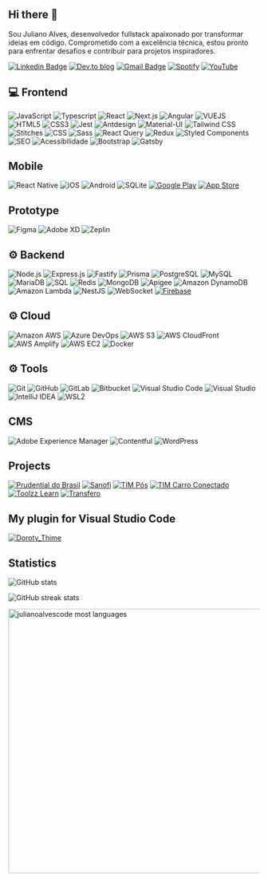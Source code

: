 ## Hi there 👋

Sou Juliano Alves, desenvolvedor fullstack apaixonado por transformar ideias em código. Comprometido com a excelência técnica, estou pronto para enfrentar desafios e contribuir para projetos inspiradores. 

[![Linkedin Badge](https://img.shields.io/badge/-linkedin-blue?style=for-the-badge&logo=Linkedin&logoColor=white&link=https://www.linkedin.com/in/julianoalves7/)](https://www.linkedin.com/in/julianoalves7/)
[![Dev.to blog](https://img.shields.io/badge/dev.to-0A0A0A?style=for-the-badge&logo=dev.to&logoColor=white)](https://dev.to/julianoalvescode)
[![Gmail Badge](https://img.shields.io/badge/-gmail-c14438?style=for-the-badge&logo=Gmail&logoColor=white&link=mailto:contato.julianoalvess@gmail.com)](mailto:contato.julianoalvess@gmail.com)
[![Spotify](https://img.shields.io/badge/Spotify-1ED760?style=for-the-badge&logo=spotify&logoColor=white)](https://open.spotify.com/show/0S6PVzGHAvLDrIoOlnhCCI)
[![YouTube](https://img.shields.io/badge/YouTube-FF0000?style=for-the-badge&logo=youtube&logoColor=white)](https://www.youtube.com/@enixcast6527)



## 💻 Frontend

![JavaScript](https://img.shields.io/badge/-JavaScript-lightyellow?style=for-the-badge&logo=javascript)
![Typescript](https://img.shields.io/badge/-Typescript-lightblue?style=for-the-badge&logo=typescript)
![React](https://img.shields.io/badge/-React-blue?style=for-the-badge&logo=react)
![Next.js](https://img.shields.io/badge/-Next.js-000000?style=for-the-badge&logo=next.js)
![Angular](https://img.shields.io/badge/-Angular-DD0031?style=for-the-badge&logo=angular&logoColor=white)
![VUEJS](https://img.shields.io/badge/-Vue-lightgreen?style=for-the-badge&logo=vue.js)
![HTML5](https://img.shields.io/badge/-HTML5-orange?style=for-the-badge&logo=html5&logoColor=white)
![CSS3](https://img.shields.io/badge/-CSS3-orange?style=for-the-badge&logo=css3)
![Jest](https://img.shields.io/badge/-Jest-red?style=for-the-badge&logo=jest)
![Antdesign](https://img.shields.io/badge/-Antdesign-blue?style=for-the-badge&logo=antdesign)
![Material-UI](https://img.shields.io/badge/-MUI-lightblue?style=for-the-badge&logo=mui)
![Tailwind CSS](https://img.shields.io/badge/-Tailwind_CSS-38B2AC?style=for-the-badge&logo=tailwind-css&logoColor=white)
![Stitches](https://img.shields.io/badge/-Stitches-7928CA?style=for-the-badge&logo=stitches&logoColor=white)
![CSS](https://img.shields.io/badge/-CSS-1572B6?style=for-the-badge&logo=css3&logoColor=white)
![Sass](https://img.shields.io/badge/-Sass-CC6699?style=for-the-badge&logo=sass&logoColor=white)
![React Query](https://img.shields.io/badge/-React_Query-000000?style=for-the-badge&logo=react&logoColor=white)
![Redux](https://img.shields.io/badge/-Redux-764ABC?style=for-the-badge&logo=redux&logoColor=white)
![Styled Components](https://img.shields.io/badge/-Styled_Components-DB7093?style=for-the-badge&logo=styled-components&logoColor=white)
![SEO](https://img.shields.io/badge/-SEO-47A248?style=for-the-badge&logo=seo&logoColor=white)
![Acessibilidade](https://img.shields.io/badge/-Acessibilidade-1389FD?style=for-the-badge&logo=accessibility&logoColor=white)
![Bootstrap](https://img.shields.io/badge/Bootstrap-7952B3?style=for-the-badge&logo=bootstrap&logoColor=white)
![Gatsby](https://img.shields.io/badge/Gatsby-663399?style=for-the-badge&logo=gatsby&logoColor=white)



## Mobile
![React Native](https://img.shields.io/badge/-React_Native-61DAFB?style=for-the-badge&logo=react&logoColor=white)
![iOS](https://img.shields.io/badge/iOS-000000?style=for-the-badge&logo=ios&logoColor=white)
![Android](https://img.shields.io/badge/Android-3DDC84?style=for-the-badge&logo=android&logoColor=white)
![SQLite](https://img.shields.io/badge/SQLite-003B57?style=for-the-badge&logo=sqlite&logoColor=white)
[![Google Play](https://img.shields.io/badge/Google_Play-414141?style=for-the-badge&logo=google-play&logoColor=white)](https://play.google.com/store/apps/details?id=sua.id.do.aplicativo)
[![App Store](https://img.shields.io/badge/App_Store-0D96F6?style=for-the-badge&logo=app-store&logoColor=white)](https://apps.apple.com/br/app/sua-app/idxxxxxx)



## Prototype

![Figma](https://img.shields.io/badge/-Figma-F24E1E?style=for-the-badge&logo=figma&logoColor=white)
![Adobe XD](https://img.shields.io/badge/-Adobe_XD-FF61F6?style=for-the-badge&logo=adobe-xd&logoColor=white)
![Zeplin](https://img.shields.io/badge/-Zeplin-FB8C00?style=for-the-badge&logo=zeplin&logoColor=white)



## ⚙️ Backend

![Node.js](https://img.shields.io/badge/-Node.js-lightgreen?style=for-the-badge&logo=node.js)
![Express.js](https://img.shields.io/badge/-Express.js-lightblue?style=for-the-badge&logo=express)
![Fastify](https://img.shields.io/badge/-Fastify-orange?style=for-the-badge&logo=fastify)
![Prisma](https://img.shields.io/badge/-Prisma-663399?style=for-the-badge&logo=prisma&logoColor=white)
![PostgreSQL](https://img.shields.io/badge/-PostgreSQL-336791?style=for-the-badge&logo=postgresql&logoColor=white)
![MySQL](https://img.shields.io/badge/-MySQL-4479A1?style=for-the-badge&logo=mysql&logoColor=white)
![MariaDB](https://img.shields.io/badge/-MariaDB-003545?style=for-the-badge&logo=mariadb&logoColor=white)
![SQL](https://img.shields.io/badge/-SQL-4479A1?style=for-the-badge&logo=sql&logoColor=white)
![Redis](https://img.shields.io/badge/-Redis-DC382D?style=for-the-badge&logo=redis&logoColor=white)
![MongoDB](https://img.shields.io/badge/-MongoDB-47A248?style=for-the-badge&logo=mongodb&logoColor=white)
![Apigee](https://img.shields.io/badge/-Apigee-FF5722?style=for-the-badge&logo=apigee&logoColor=white)
![Amazon DynamoDB](https://img.shields.io/badge/-DynamoDB-4053D6?style=for-the-badge&logo=amazon-dynamodb&logoColor=white)
![Amazon Lambda](https://img.shields.io/badge/-Lambda-FF9900?style=for-the-badge&logo=amazon-aws&logoColor=white)
![NestJS](https://img.shields.io/badge/-NestJS-E0234E?style=for-the-badge&logo=nestjs&logoColor=white)
![WebSocket](https://img.shields.io/badge/WebSocket-4F0599?style=for-the-badge&logo=websocket&logoColor=white)
[![Firebase](https://img.shields.io/badge/Firebase-FFCA28?style=for-the-badge&logo=firebase&logoColor=white)](https://firebase.google.com/)





## ⚙️ Cloud

![Amazon AWS](https://img.shields.io/badge/Amazon%20AWS-232F3E?style=for-the-badge&logo=amazon-aws)
![Azure DevOps](https://img.shields.io/badge/-Azure%20DevOps-0078D7?style=for-the-badge&logo=azure-devops&logoColor=white)
![AWS S3](https://img.shields.io/badge/-AWS%20S3-569A31?style=for-the-badge&logo=amazon-s3&logoColor=white)
![AWS CloudFront](https://img.shields.io/badge/-AWS%20CloudFront-FF9900?style=for-the-badge&logo=amazon-cloudfront&logoColor=white)
![AWS Amplify](https://img.shields.io/badge/-AWS%20Amplify-FF9900?style=for-the-badge&logo=aws-amplify&logoColor=white)
![AWS EC2](https://img.shields.io/badge/-AWS%20EC2-232F3E?style=for-the-badge&logo=amazon-aws&logoColor=white)
![Docker](https://img.shields.io/badge/-Docker-2496ED?style=for-the-badge&logo=docker&logoColor=white)



## ⚙️ Tools

![Git](https://img.shields.io/badge/-Git-F05032?style=for-the-badge&logo=git&logoColor=white)
![GitHub](https://img.shields.io/badge/-GitHub-181717?style=for-the-badge&logo=github&logoColor=white)
![GitLab](https://img.shields.io/badge/-GitLab-FCA121?style=for-the-badge&logo=gitlab&logoColor=white)
![Bitbucket](https://img.shields.io/badge/-Bitbucket-0052CC?style=for-the-badge&logo=bitbucket&logoColor=white)
![Visual Studio Code](https://img.shields.io/badge/-Visual_Studio_Code-007ACC?style=for-the-badge&logo=visual-studio-code&logoColor=white)
![Visual Studio](https://img.shields.io/badge/-Visual_Studio-5C2D91?style=for-the-badge&logo=visual-studio&logoColor=white)
![IntelliJ IDEA](https://img.shields.io/badge/-IntelliJ_IDEA-000000?style=for-the-badge&logo=intellij-idea&logoColor=white)
![WSL2](https://img.shields.io/badge/WSL2-00FF00?style=for-the-badge&logo=linux&logoColor=white)



## CMS

![Adobe Experience Manager](https://img.shields.io/badge/-Adobe%20Experience%20Manager-FF0000?style=for-the-badge&logo=adobe&logoColor=white)
![Contentful](https://img.shields.io/badge/-Contentful-2478CC?style=for-the-badge&logo=contentful&logoColor=white)
![WordPress](https://img.shields.io/badge/-WordPress-21759B?style=for-the-badge&logo=wordpress&logoColor=white)

## Projects

[![Prudential do Brasil](https://img.shields.io/badge/Prudential_do_Brasil-00589D?style=for-the-badge)](https://www.prudential.com.br/)
[![Sanofi](https://img.shields.io/badge/Sanofi-663399?style=for-the-badge)](https://www.programaviva.com.br/)
[![TIM Pós](https://img.shields.io/badge/TIM_Pós-FF6600?style=for-the-badge)](https://pos.tim.com.br/)
[![TIM Carro Conectado](https://img.shields.io/badge/TIM_Carro_Conectado-FF6600?style=for-the-badge)](https://pos.tim.com.br/carroconectado/)
[![Toolzz Learn](https://img.shields.io/badge/Toolzz_Learn-008080?style=for-the-badge)](https://toolzz.com.br/learn)
[![Transfero](https://img.shields.io/badge/Toolzz_Learn-008080?style=for-the-badge)](https://transfero.com/)



## My plugin for Visual Studio Code

[![Doroty_Thime](https://img.shields.io/badge/Doroty_Thime-FFA500?style=for-the-badge&logo=plug&logoColor=white)](https://marketplace.visualstudio.com/items?itemName=JulianoALves.dorothy-time)




## Statistics


![GitHub stats](https://github-readme-stats.vercel.app/api?username=julianoalvescode&show_icons=true&theme=radical)  

![GitHub streak stats](https://github-readme-streak-stats.herokuapp.com/?user=julianoalvescode&theme=radical)  


<p align="left">
<img width="530em" src="https://github-readme-stats.vercel.app/api/top-langs/?username=julianoalvescode&layout=compact&theme=radical" alt="julianoalvescode most languages"/>
</p>
